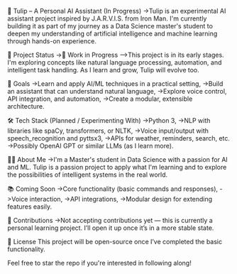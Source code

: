 🌷 Tulip – A Personal AI Assistant (In Progress)
  ->Tulip is an experimental AI assistant project inspired by J.A.R.V.I.S. from Iron Man. I'm currently building it as part of my journey as a Data Science master's student to deepen my understanding of artificial intelligence and machine learning through hands-on experience.

📌 Project Status
  ->🚧 Work in Progress
    -->This project is in its early stages. I'm exploring concepts like natural language processing, automation, and intelligent task handling. As I learn and grow, Tulip will evolve too.

🎯 Goals
  ->Learn and apply AI/ML techniques in a practical setting,
  ->Build an assistant that can understand natural language,
  ->Explore voice control, API integration, and automation,
  ->Create a modular, extensible architecture.

🛠️ Tech Stack (Planned / Experimenting With)
  ->Python 3,
  ->NLP with libraries like spaCy, transformers, or NLTK,
  ->Voice input/output with speech_recognition and pyttsx3,
  ->APIs for weather, reminders, search, etc.
  ->Possibly OpenAI GPT or similar LLMs (as I learn more).

🙋‍♂️ About Me
  ->I'm a Master's student in Data Science with a passion for AI and ML. Tulip is a passion project to apply what I'm learning and to explore the possibilities of intelligent systems in the real world.

📚 Coming Soon
  ->Core functionality (basic commands and responses),
  ->Voice interaction,
  ->API integrations,
  ->Modular design for extending features easily.

🤝 Contributions
  ->Not accepting contributions yet — this is currently a personal learning project. I’ll open it up once it’s in a more stable state.

📜 License
  This project will be open-source once I’ve completed the basic functionality.

Feel free to star the repo if you're interested in following along!
 